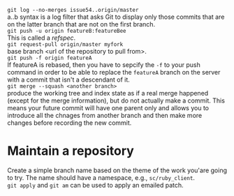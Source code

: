`git log --no-merges issue54..origin/master`  
a..b syntax is a log filter that asks Git to display only those commits that are on the latter branch that are not on the first branch.  
`git push -u origin featureB:featureBee`  
This is called a *refspec*.   
`git request-pull origin/master myfork`  
base branch \<url of the repository to pull from\>.  
`git push -f origin featureA`  
If featureA is rebased, then you have to sepcify the `-f` to your push command in order to be able to replace the `featureA` branch on the server with a commit that isn't a descendant of it.  
`git merge --squash <another branch>`  
produce the working tree and index state as if a real merge happened (except for the merge information), but do not actually make a commit. This means your future commit will have one parent only and allows you to introduce all the chnages from another branch and then make more changes before recording the new commit.  
# Maintain a repository  
Create a simple branch name based on the theme of the work you'are going to try. The name should have a namespace, e.g., `sc/ruby_client`.  
`git apply` and `git am` can be used to apply an emailed patch.  
  
